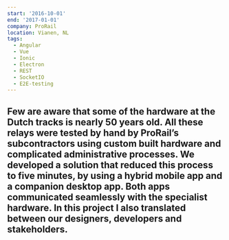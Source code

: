 ```yaml
---
start: '2016-10-01'
end: '2017-01-01'
company: ProRail
location: Vianen, NL
tags:
  - Angular
  - Vue
  - Ionic
  - Electron
  - REST
  - SocketIO
  - E2E-testing
---
```

Few are aware that some of the hardware at the Dutch tracks is nearly 50 years old. All these relays were tested by hand by ProRail’s subcontractors using custom built hardware and complicated administrative processes. We developed a solution that reduced this process to five minutes, by using a hybrid mobile app and a companion desktop app. Both apps communicated seamlessly with the specialist hardware. In this project I also translated between our designers, developers and stakeholders.
---